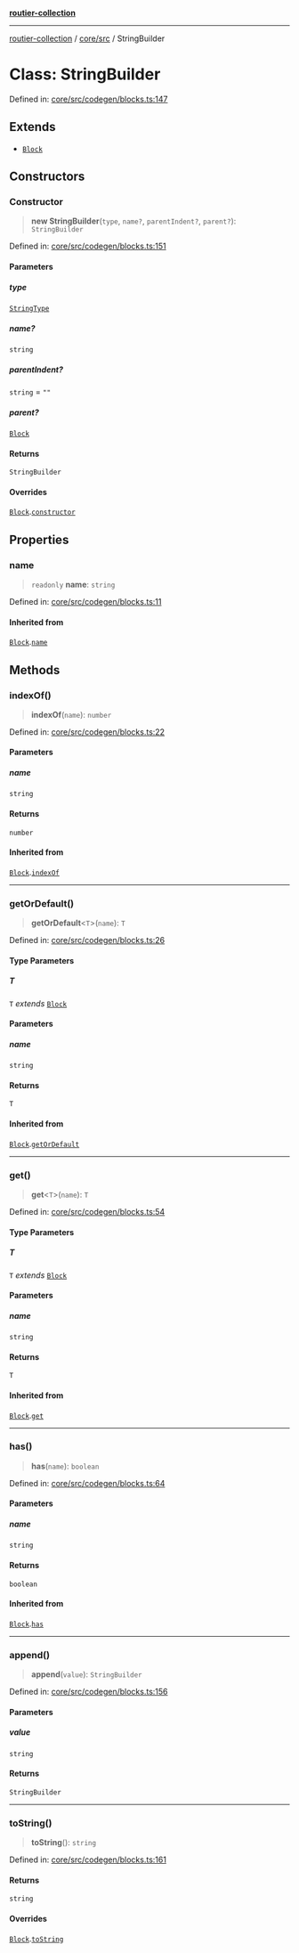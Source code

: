 [**routier-collection**](../../../README.md)

***

[routier-collection](../../../README.md) / [core/src](../README.md) / StringBuilder

# Class: StringBuilder

Defined in: [core/src/codegen/blocks.ts:147](https://github.com/Agrejus/routier/blob/ae307d61bf9883ec014a438be7cbd96d2060d092/core/src/codegen/blocks.ts#L147)

## Extends

- [`Block`](Block.md)

## Constructors

### Constructor

> **new StringBuilder**(`type`, `name?`, `parentIndent?`, `parent?`): `StringBuilder`

Defined in: [core/src/codegen/blocks.ts:151](https://github.com/Agrejus/routier/blob/ae307d61bf9883ec014a438be7cbd96d2060d092/core/src/codegen/blocks.ts#L151)

#### Parameters

##### type

[`StringType`](../type-aliases/StringType.md)

##### name?

`string`

##### parentIndent?

`string` = `""`

##### parent?

[`Block`](Block.md)

#### Returns

`StringBuilder`

#### Overrides

[`Block`](Block.md).[`constructor`](Block.md#constructor)

## Properties

### name

> `readonly` **name**: `string`

Defined in: [core/src/codegen/blocks.ts:11](https://github.com/Agrejus/routier/blob/ae307d61bf9883ec014a438be7cbd96d2060d092/core/src/codegen/blocks.ts#L11)

#### Inherited from

[`Block`](Block.md).[`name`](Block.md#name)

## Methods

### indexOf()

> **indexOf**(`name`): `number`

Defined in: [core/src/codegen/blocks.ts:22](https://github.com/Agrejus/routier/blob/ae307d61bf9883ec014a438be7cbd96d2060d092/core/src/codegen/blocks.ts#L22)

#### Parameters

##### name

`string`

#### Returns

`number`

#### Inherited from

[`Block`](Block.md).[`indexOf`](Block.md#indexof)

***

### getOrDefault()

> **getOrDefault**\<`T`\>(`name`): `T`

Defined in: [core/src/codegen/blocks.ts:26](https://github.com/Agrejus/routier/blob/ae307d61bf9883ec014a438be7cbd96d2060d092/core/src/codegen/blocks.ts#L26)

#### Type Parameters

##### T

`T` *extends* [`Block`](Block.md)

#### Parameters

##### name

`string`

#### Returns

`T`

#### Inherited from

[`Block`](Block.md).[`getOrDefault`](Block.md#getordefault)

***

### get()

> **get**\<`T`\>(`name`): `T`

Defined in: [core/src/codegen/blocks.ts:54](https://github.com/Agrejus/routier/blob/ae307d61bf9883ec014a438be7cbd96d2060d092/core/src/codegen/blocks.ts#L54)

#### Type Parameters

##### T

`T` *extends* [`Block`](Block.md)

#### Parameters

##### name

`string`

#### Returns

`T`

#### Inherited from

[`Block`](Block.md).[`get`](Block.md#get)

***

### has()

> **has**(`name`): `boolean`

Defined in: [core/src/codegen/blocks.ts:64](https://github.com/Agrejus/routier/blob/ae307d61bf9883ec014a438be7cbd96d2060d092/core/src/codegen/blocks.ts#L64)

#### Parameters

##### name

`string`

#### Returns

`boolean`

#### Inherited from

[`Block`](Block.md).[`has`](Block.md#has)

***

### append()

> **append**(`value`): `StringBuilder`

Defined in: [core/src/codegen/blocks.ts:156](https://github.com/Agrejus/routier/blob/ae307d61bf9883ec014a438be7cbd96d2060d092/core/src/codegen/blocks.ts#L156)

#### Parameters

##### value

`string`

#### Returns

`StringBuilder`

***

### toString()

> **toString**(): `string`

Defined in: [core/src/codegen/blocks.ts:161](https://github.com/Agrejus/routier/blob/ae307d61bf9883ec014a438be7cbd96d2060d092/core/src/codegen/blocks.ts#L161)

#### Returns

`string`

#### Overrides

[`Block`](Block.md).[`toString`](Block.md#tostring)

